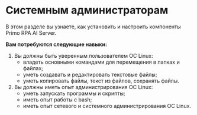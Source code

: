 # Системным администраторам

В этом разделе вы узнаете, как установить и настроить компоненты Primo RPA AI Server.

**Вам потребуются следующие навыки:**
1. Вы должны быть уверенным пользователем ОС Linux:
   *	владеть основными командами для перемещения в папках и файлах;
   *	уметь создавать и редактировать текстовые файлы;
   *	уметь копировать файлы, текст из файлов, сохранять файлы.
1. Вы должны иметь опыт администрирования ОС Linux:
   * уметь запускать программы и скрипты;
   * иметь опыт работы c bash;
   * иметь опыт сетевого и системного администрирования ОС Linux.

